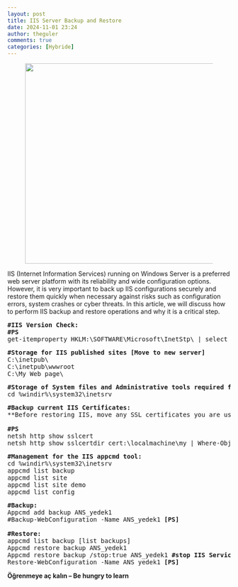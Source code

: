 ```yaml
---
layout: post
title: IIS Server Backup and Restore
date: 2024-11-01 23:24
author: theguler
comments: true
categories: [Hybride]
---
```

<!-- wp:image {"id":15349,"width":"451px","height":"auto","sizeSlug":"large","linkDestination":"none"} -->
<figure class="wp-block-image size-large is-resized"><img src="https://farukguler.com/assets/post_images/iis.PNG?w=1024" alt="" class="wp-image-15349" style="width:451px;height:auto" /></figure>
<!-- /wp:image -->

<!-- wp:paragraph -->
<p>IIS (Internet Information Services) running on Windows Server is a preferred web server platform with its reliability and wide configuration options. However, it is very important to back up IIS configurations securely and restore them quickly when necessary against risks such as configuration errors, system crashes or cyber threats. In this article, we will discuss how to perform IIS backup and restore operations and why it is a critical step.</p>
<!-- /wp:paragraph -->

<!-- wp:preformatted -->
<pre class="wp-block-preformatted"><strong>#IIS Version Check:</strong><br><strong>#PS</strong><br>get-itemproperty HKLM:\SOFTWARE\Microsoft\InetStp\ | select setupstring,versionstring</pre>
<!-- /wp:preformatted -->

<!-- wp:preformatted -->
<pre class="wp-block-preformatted"><strong>#Storage for IIS published sites</strong> <strong>[Move to new server]</strong><br>C:\inetpub\<br>C:\inetpub\wwwroot<br>C:\My_Web_page\</pre>
<!-- /wp:preformatted -->

<!-- wp:preformatted -->
<pre class="wp-block-preformatted"><strong>#Storage of System files and Administrative tools required for IIS</strong><br>cd %windir%\system32\inetsrv</pre>
<!-- /wp:preformatted -->

<!-- wp:preformatted -->
<pre class="wp-block-preformatted"><strong>#Backup current IIS Certificates:</strong><br>**Before restoring IIS, move any SSL certificates you are using to the new server<br><br><strong>#PS</strong><br>netsh http show sslcert<br>netsh http show sslcertdir cert:\localmachine\my | Where-Object { $_.hasPrivateKey } | Foreach-Object { [system.IO.file]::WriteAllBytes("C:\Windows\IIS_BCK\$($_.Subject).pfx",($_.Export('PFX', 'secret')) ) }</pre>
<!-- /wp:preformatted -->

<!-- wp:preformatted -->
<pre class="wp-block-preformatted"><strong>#Management for the IIS appcmd tool:</strong><br>cd %windir%\system32\inetsrv<br>appcmd list backup<br>appcmd list site<br>appcmd list site demo<br>appcmd list config</pre>
<!-- /wp:preformatted -->

<!-- wp:preformatted -->
<pre class="wp-block-preformatted"><strong>#Backup:</strong><br>Appcmd add backup ANS_yedek1<br>#Backup-WebConfiguration -Name ANS_yedek1 <strong>[PS]</strong><br><br><strong>#Restore:</strong><br>appcmd list backup [list backups]<br>Appcmd restore backup ANS_yedek1<br>Appcmd restore backup /stop:true ANS_yedek1 <strong>#stop IIS Service and backup</strong><br>Restore-WebConfiguration -Name ANS_yedek1 <strong>[PS]</strong></pre>
<!-- /wp:preformatted -->

<!-- wp:paragraph -->
<p><strong>Öğrenmeye aç kalın – Be hungry to learn</strong></p>
<!-- /wp:paragraph -->
